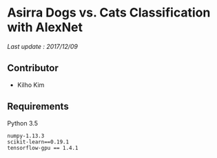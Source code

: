 # Asirra Dogs vs. Cats Classification with AlexNet

*Last update : 2017/12/09*

## Contributor
* Kilho Kim

## Requirements
Python 3.5
```
numpy-1.13.3
scikit-learn==0.19.1
tensorflow-gpu == 1.4.1
```
